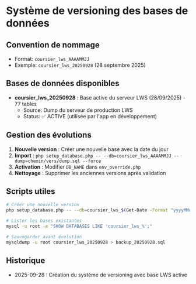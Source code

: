 # Système de versioning des bases de données

## Convention de nommage
- Format: `coursier_lws_AAAAMMJJ`
- Exemple: `coursier_lws_20250928` (28 septembre 2025)

## Bases de données disponibles
- **coursier_lws_20250928** : Base active du serveur LWS (28/09/2025) - 77 tables
  - Source: Dump du serveur de production LWS
  - Status: ✅ ACTIVE (utilisée par l'app en développement)

## Gestion des évolutions
1. **Nouvelle version** : Créer une nouvelle base avec la date du jour
2. **Import** : `php setup_database.php -- --db=coursier_lws_AAAAMMJJ --dump=chemin/vers/dump.sql --force`
3. **Activation** : Modifier `DB_NAME` dans `env_override.php`
4. **Nettoyage** : Supprimer les anciennes versions après validation

## Scripts utiles
```bash
# Créer une nouvelle version
php setup_database.php -- --db=coursier_lws_$(Get-Date -Format "yyyyMMdd") --dump=nouveau_dump.sql --force

# Lister les bases existantes
mysql -u root -e "SHOW DATABASES LIKE 'coursier_lws_%';"

# Sauvegarder avant évolution
mysqldump -u root coursier_lws_20250928 > backup_20250928.sql
```

## Historique
- 2025-09-28 : Création du système de versioning avec base LWS active
